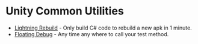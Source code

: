 # Unity Common Utilities

* [Lightning Rebuild](https://github.com/bluesky139/UnityCommonUtilities/blob/master/docs/LightningRebuild.md) - Only build C# code to rebuild a new apk in 1 minute.
* [Floating Debug](https://github.com/bluesky139/UnityCommonUtilities/blob/master/docs/FloatingDebug.md) - Any time any where to call your test method.